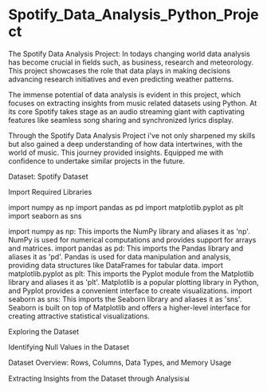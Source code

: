 # Spotify_Data_Analysis_Python_Project

The Spotify Data Analysis Project: In todays changing world data analysis has become crucial in fields such, as business, research and meteorology. This project showcases the role that data plays in making decisions advancing research initiatives and even predicting weather patterns.

The immense potential of data analysis is evident in this project, which focuses on extracting insights from music related datasets using Python. At its core Spotify takes stage as an audio streaming giant with captivating features like seamless song sharing and synchronized lyrics display.

Through the Spotify Data Analysis Project i've not only sharpened my skills but also gained a deep understanding of how data intertwines, with the world of music. This journey provided insights. Equipped me with confidence to undertake similar projects in the future.

Dataset:  Spotify Dataset

Import Required Libraries

import numpy as np
import pandas as pd
import matplotlib.pyplot as plt
import seaborn as sns

import numpy as np: This imports the NumPy library and aliases it as 'np'. NumPy is used for numerical computations and provides support for arrays and matrices.
import pandas as pd: This imports the Pandas library and aliases it as 'pd'. Pandas is used for data manipulation and analysis, providing data structures like DataFrames for tabular data.
import matplotlib.pyplot as plt: This imports the Pyplot module from the Matplotlib library and aliases it as 'plt'. Matplotlib is a popular plotting library in Python, and Pyplot provides a convenient interface to create visualizations.
import seaborn as sns: This imports the Seaborn library and aliases it as 'sns'. Seaborn is built on top of Matplotlib and offers a higher-level interface for creating attractive statistical visualizations.

Exploring the Dataset

Identifying Null Values in the Dataset

Dataset Overview: Rows, Columns, Data Types, and Memory Usage

Extracting Insights from the Dataset through Analysis📊



